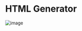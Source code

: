 # HTML Generator
 
![image](https://user-images.githubusercontent.com/22669597/116813100-cd9da880-ab5a-11eb-828d-a7ea667a9df9.png)
